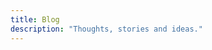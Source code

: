 ```yaml
---
title: Blog
description: "Thoughts, stories and ideas." 
---
```

<!-- This is a section[0] that uses themes/PaperMod/layouts/_default/list.html-->
<!-- [0]: https://gohugo.io/content-management/sections/ -->
